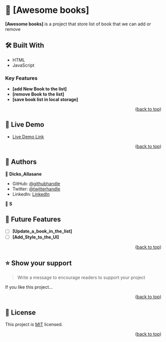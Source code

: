 <a name="readme-top"></a>

# 📖 [Awesome books] <a name="about-project"></a>
**[Awesome books]** is a project that store list of book that we can add or remove

## 🛠 Built With <a name="built-with"></a>
- HTML
- JavaScript

### Key Features <a name="key-features"></a>

- **[add New Book to the list]**
- **[remove Book to the list]**
- **[save book list in local storage]**

<p align="right">(<a href="#readme-top">back to top</a>)</p>

<!-- LIVE DEMO -->

## 🚀 Live Demo <a name="live-demo"></a>

- [Live Demo Link](https://yourdeployedapplicationlink.com)


<p align="right">(<a href="#readme-top">back to top</a>)</p>

## 👥 Authors <a name="authors"></a>

👤 **Dicko_Allasane**

- GitHub: [@githubhandle](https://github.com/Trast00)
- Twitter: [@twitterhandle](https://twitter.com/AllassaneDicko0/)
- LinkedIn: [LinkedIn](https://www.linkedin.com/in/allassane-dicko-744aaa224)

👤 **S**


## 🔭 Future Features <a name="future-features"></a>

- [ ] **[Update_a_book_in_the_list]**
- [ ] **[Add_Style_to_the_UI]**

<p align="right">(<a href="#readme-top">back to top</a>)</p>

## ⭐️ Show your support <a name="support"></a>

> Write a message to encourage readers to support your project

If you like this project...

<p align="right">(<a href="#readme-top">back to top</a>)</p>

## 📝 License <a name="license"></a>

This project is [MIT](./LICENSE) licensed.

<p align="right">(<a href="#readme-top">back to top</a>)</p>
